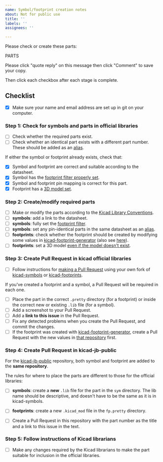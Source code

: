 ```yaml
---
name: Symbol/footprint creation notes
about: Not for public use
title: ''
labels: ''
assignees: ''

---
```


Please check or create these parts:

PARTS

Please click "quote reply" on this message then click "Comment" to save your copy.

Then click each checkbox after each stage is complete.

## Checklist

- [x] Make sure your name and email address are set up in git on your computer.

### Step 1: Check for symbols and parts in official libraries

- [ ] Check whether the required parts exist.
- [ ] Check whether an identical part exists with a different part number. These should be added as an [alias](https://kicad-pcb.org/libraries/klc/S6.2/).

If either the symbol or footprint already exists, check that:

- [x] Symbol and footprint are correct and suitable according to the datasheet.
- [x] Symbol has the [footprint filter properly set](https://kicad-pcb.org/libraries/klc/S5.2/).
- [x] Symbol and footprint pin mapping is correct for this part.
- [x] Footprint has a [3D model set](https://kicad-pcb.org/libraries/klc/F9.3/).

### Step 2: Create/modify required parts

- [ ] Make or modify the parts according to the [Kicad Library Conventions](https://kicad-pcb.org/libraries/klc/).
- [ ] **symbols**: add a link to the datasheet.
- [ ] **symbols**: fully set the [footprint filter](https://kicad-pcb.org/libraries/klc/S5.2/).
- [ ] **symbols**: set any pin-identical parts in the same datasheet as an [alias](https://kicad-pcb.org/libraries/klc/S6.2/).
- [ ] **footprints**: check whether the footprint should be created by modifying some values in [kicad-footprint-generator](https://github.com/pointhi/kicad-footprint-generator/) (also see [here](https://kicad-pcb.org/libraries/contribute/#_footprint_creation_scripts)).
- [ ] **footprints**: set a 3D model [even if the model doesn't exist](https://kicad-pcb.org/libraries/klc/F9.3/).

### Step 3: Create Pull Request in kicad official libraries

- [ ] Follow instructions for [making a Pull Request](https://kicad-pcb.org/libraries/contribute/#_making_a_pull_request) using your own fork of [kicad-symbols](https://github.com/KiCad/kicad-symbols) or [kicad-footprints](https://github.com/KiCad/kicad-footprints).

If you've created a footprint and a symbol, a Pull Request will be required in each one.

- [ ] Place the part in the correct `.pretty` directory (for a footprint) or inside the correct new or existing `.lib` file (for a symbol).
- [ ] Add a screenshot to your Pull Request.
- [ ] Add a **link to this issue** in the Pull Request.
- [ ] Fix any detected problems when you create the Pull Request, and commit the changes.
- [ ] If the footprint was created with [kicad-footprint-generator](https://github.com/pointhi/kicad-footprint-generator/), create a Pull Request with the new values in [that repository](https://github.com/pointhi/kicad-footprint-generator/) first.

### Step 4: Create Pull Request in kicad-jb-public

For the [kicad-jb-public](https://github.com/jbots/kicad-jb-public) repository, both symbol and footprint are added to the **same repository**.

The rules for where to place the parts are different to those for the official libraries:

- [ ] **symbols**: create a **new** `.lib` file for the part in the `sym` directory. The lib name should be descriptive, and doesn't have to be the same as it is in kicad-symbols.
- [ ] **footprints**: create a new `.kicad_mod` file in the `fp.pretty` directory.

- [ ] Create a Pull Request in this repository with the part number as the title and a link to this issue in the text.

### Step 5: Follow instructions of Kicad librarians

- [ ] Make any changes required by the Kicad librarians to make the part suitable for inclusion in the official libraries.
